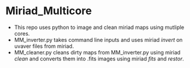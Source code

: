 # Miriad_Multicore

* This repo uses python to image and clean miriad maps using mutliple cores. 
* MM_inverter.py takes command line inputs and uses miriad *invert* on uvaver files from miriad. 
* MM_cleaner.py cleans dirty maps from MM_inverter.py using miriad *clean* and converts them into .fits images using miriad *fits* and *restor*.
